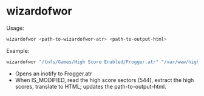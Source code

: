 # wizardofwor

Usage:

```sh
wizardofwor <path-to-wizardofwor-atr> <path-to-output-html>
```

Example:
```sh
wizardofwor "/tnfs/Games/High Score Enabled/Frogger.atr" "/var/www/high-scores/wizardofwor.html"
```

* Opens an inotify to Frogger.atr
* When IS_MODIFIED, read the high score sectors (544), extract the high scores, translate to HTML; updates the path-to-output-html.

